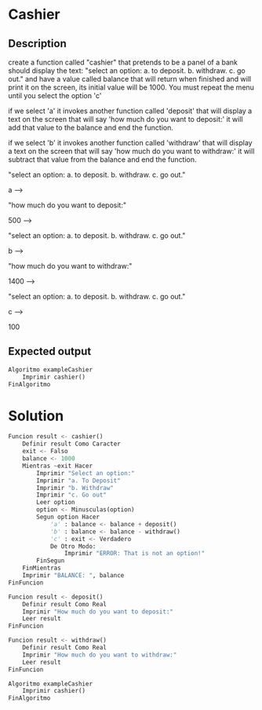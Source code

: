 # Cashier

## Description

create a function called "cashier" that pretends to be a panel of a bank should display the text:
"select an option:
a. to deposit.
b. withdraw.
c. go out."
and have a value called balance that will return when finished and will print it on the screen, its initial value will be 1000.
You must repeat the menu until you select the option 'c'

if we select 'a' it invokes another function called 'deposit' that will display a text on the screen that will say 'how much do you want to deposit:' it will add that value to the balance and end the function.

if we select 'b' it invokes another function called 'withdraw' that will display a text on the screen that will say 'how much do you want to withdraw:' it will subtract that value from the balance and end the function.

"select an option:
a. to deposit.
b. withdraw.
c. go out."

a --> 

"how much do you want to deposit:"

500 -->

"select an option:
a. to deposit.
b. withdraw.
c. go out."

b -->

"how much do you want to withdraw:"

1400 -->

"select an option:
a. to deposit.
b. withdraw.
c. go out."

c -->

100

## Expected output

```python
Algoritmo exampleCashier
	Imprimir cashier()
FinAlgoritmo
```

# Solution
```python
Funcion result <- cashier()
	Definir result Como Caracter
	exit <- Falso
	balance <- 1000
	Mientras ~exit Hacer
		Imprimir "Select an option:"
		Imprimir "a. To Deposit"
		Imprimir "b. Withdraw"
		Imprimir "c. Go out"
		Leer option
		option <- Minusculas(option)
		Segun option Hacer
			'a' : balance <- balance + deposit()
			'b' : balance <- balance - withdraw()
			'c' : exit <- Verdadero
			De Otro Modo:
				Imprimir "ERROR: That is not an option!"
		FinSegun
	FinMientras
	Imprimir "BALANCE: ", balance
FinFuncion

Funcion result <- deposit()
	Definir result Como Real
	Imprimir "How much do you want to deposit:"
	Leer result
FinFuncion

Funcion result <- withdraw()
	Definir result Como Real
	Imprimir "How much do you want to withdraw:"
	Leer result
FinFuncion

Algoritmo exampleCashier
	Imprimir cashier()
FinAlgoritmo
```
